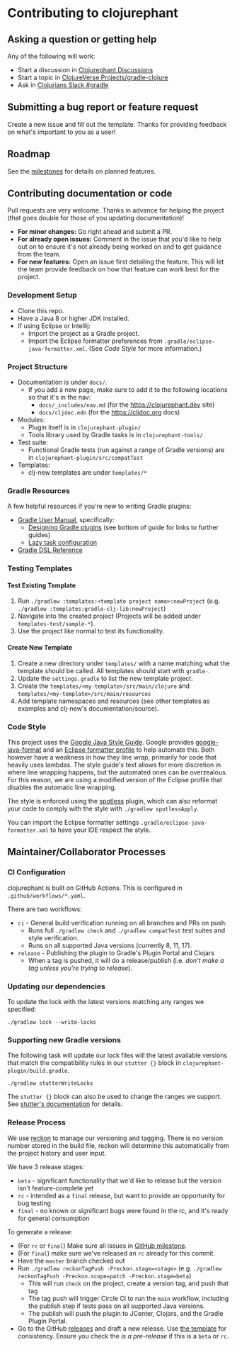 # Contributing to clojurephant

## Asking a question or getting help

Any of the following will work:

- Start a discussion in [Clojurephant Discussions](https://github.com/clojurephant/clojurephant/discussions)
- Start a topic in [ClojureVerse Projects/gradle-clojure](https://clojureverse.org/c/projects/gradle-clojure)
- Ask in [Clojurians Slack #gradle](http://clojurians.net/)

## Submitting a bug report or feature request

Create a new issue and fill out the template. Thanks for providing feedback on what's important to you as a user!

## Roadmap

See the [milestones](https://github.com/clojurephant/clojurephant/milestones) for details on planned features.

## Contributing documentation or code

Pull requests are very welcome. Thanks in advance for helping the project (that goes double for those of you updating documentation)!

- **For minor changes:** Go right ahead and submit a PR.
- **For already open issues:** Comment in the issue that you'd like to help out on to ensure it's not already being worked on and to get guidance from the team.
- **For new features:** Open an issue first detailing the feature. This will let the team provide feedback on how that feature can work best for the project.

### Development Setup

- Clone this repo.
- Have a Java 8 or higher JDK installed.
- If using Eclipse or Intellij:
  - Import the project as a Gradle project.
  - Import the Eclipse formatter preferences from `.gradle/eclipse-java-formatter.xml`. (See _Code Style_ for more information.)

### Project Structure

- Documentation is under `docs/`.
  - If you add a new page, make sure to add it to the following locations so that it's in the nav:
    - `docs/_includes/nav.md` (for the https://clojurephant.dev site)
    - `docs/cljdoc.edn` (for the https://cljdoc.org docs)
- Modules:
  - Plugin itself is in `clojurephant-plugin/`
  - Tools library used by Gradle tasks is in `clojurephant-tools/`
- Test suite:
  - Functional Gradle tests (run against a range of Gradle versions) are in `clojurephant-plugin/src/compatTest`
- Templates:
  - clj-new templates are under `templates/*`

### Gradle Resources

A few helpful resources if you're new to writing Gradle plugins:

- [Gradle User Manual](https://docs.gradle.org/current/userguide/userguide.html), specifically:
  - [Designing Gradle plugins](https://guides.gradle.org/designing-gradle-plugins/) (see bottom of guide for links to further guides)
  - [Lazy task configuration](https://docs.gradle.org/current/userguide/lazy_configuration.html)
- [Gradle DSL Reference](https://docs.gradle.org/current/dsl/)

### Testing Templates

#### Test Existing Template

1. Run `./gradlew :templates:<template project name>:newProject` (e.g. `./gradlew :templates:gradle-clj-lib:newProject`)
1. Navigate into the created project (Projects will be added under `templates-test/sample-*`).
1. Use the project like normal to test its functionality.

#### Create New Template

1. Create a new directory under `templates/` with a name matching what the template should be called. All templates should start with `gradle-`.
1. Update the `settings.gradle` to list the new template project.
1. Create the `templates/<my-template>/src/main/clojure` and `templates/<my-template>/src/main/resources`
1. Add template namespaces and resources (see other templates as examples and clj-new's documentation/source).

### Code Style

This project uses the [Google Java Style Guide](https://google.github.io/styleguide/javaguide.html). Google provides [google-java-format](https://github.com/google/google-java-format) and an [Eclipse formatter profile](https://github.com/google/styleguide/blob/gh-pages/eclipse-java-google-style.xml) to help automate this. Both however have a weakness in how they line wrap, primarily for code that heavily uses lambdas. The style guide's text allows for more discretion in where line wrapping happens, but the automated ones can be overzealous. For this reason, we are using a modified version of the Eclipse profile that disables the automatic line wrapping.

The style is enforced using the [spotless](https://github.com/diffplug/spotless) plugin, which can also reformat your code to comply with the style with `./gradlew spotlessApply`.

You can import the Eclipse formatter settings `.gradle/eclipse-java-formatter.xml` to have your IDE respect the style.

## Maintainer/Collaborator Processes

### CI Configuration

clojurephant is built on GitHub Actions. This is configured in `.github/workflows/*.yaml`.

There are two workflows:

- `ci` - General build verification running on all branches and PRs on push:
  - Runs full `./gradlew check` and `./gradlew compatTest` test suites and style verification.
  - Runs on all supported Java versions (currently 8, 11, 17).
- `release` - Publishing the plugin to Gradle's Plugin Portal and Clojars
  - When a tag is pushed, it will do a release/publish (i.e. _don't make a tag unless you're trying to release_).

### Updating our dependencies

To update the lock with the latest versions matching any ranges we specified:

```
./gradlew lock --write-locks
```

### Supporting new Gradle versions

The following task will update our lock files will the latest available versions that match the compatibility rules in our `stutter {}` block in `clojurephant-plugin/build.gradle`.

```
./gradlew stutterWriteLocks
```

The `stutter {}` block can also be used to change the ranges we support. See [stutter's documentation](https://github.com/ajoberstar/gradle-stutter) for details.

### Release Process

We use [reckon](https://github.com/ajoberstar/reckon) to manage our versioning and tagging. There is no version number stored in the build file, reckon will determine this automatically from the project history and user input.

We have 3 release stages:

- `beta` - significant functionality that we'd like to release but the version isn't feature-complete yet
- `rc` - intended as a `final` release, but want to provide an opportunity for bug testing
- `final` - no known or significant bugs were found in the rc, and it's ready for general consumption

To generate a release:

- (For `rc` or `final`) Make sure all issues in [GitHub milestone](https://github.com/clojurephant/clojurephant/milestones).
- (For `final`) make sure we've released an `rc` already for this commit.
- Have the `master` branch checked out
- Run `./gradlew reckonTagPush -Preckon.stage=<stage>` (e.g. `./gradlew reckonTagPush -Preckon.scope=patch -Preckon.stage=beta`)
  - This will run `check` on the project, create a version tag, and push that tag
  - The tag push will trigger Circle CI to run the `main` workflow, including the publish step if tests pass on all supported Java versions.
  - The publish will push the plugin to JCenter, Clojars, and the Gradle Plugin Portal.
- Go to the GitHub [releases](https://github.com/clojurephant/clojurephant/releases) and draft a new release. Use [the template](https://raw.githubusercontent.com/clojurephant/clojurephant/master/.github/RELEASE_TEMPLATE.md) for consistency. Ensure you check the _is a pre-release_ if this is a `beta` or `rc`.
